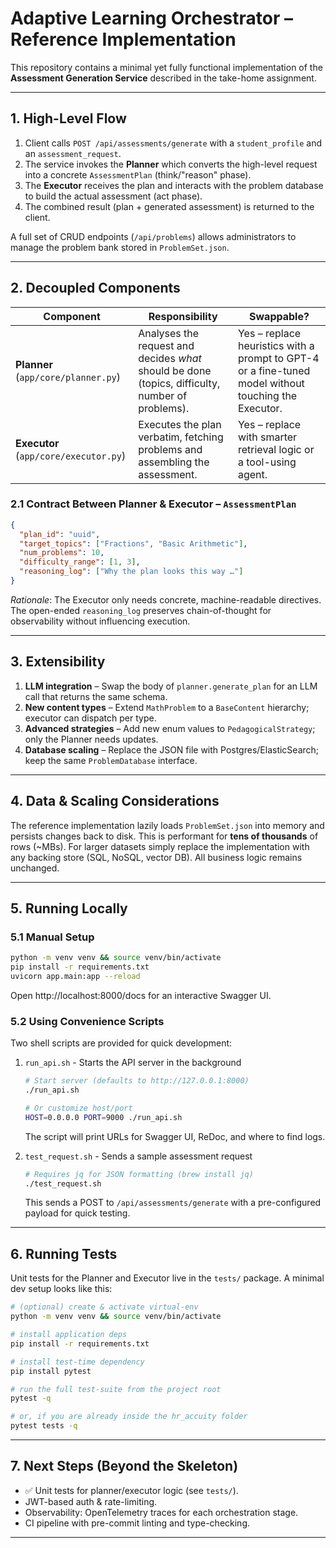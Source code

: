 # Adaptive Learning Orchestrator – Reference Implementation

This repository contains a minimal yet fully functional implementation of the **Assessment Generation Service** described in the take-home assignment.

---
## 1. High-Level Flow
1. Client calls `POST /api/assessments/generate` with a `student_profile` and an `assessment_request`.
2. The service invokes the **Planner** which converts the high-level request into a concrete `AssessmentPlan` (think/"reason" phase).
3. The **Executor** receives the plan and interacts with the problem database to build the actual assessment (act phase).
4. The combined result (plan + generated assessment) is returned to the client.

A full set of CRUD endpoints (`/api/problems`) allows administrators to manage the problem bank stored in `ProblemSet.json`.

---
## 2. Decoupled Components
| Component | Responsibility | Swappable? |
|-----------|---------------|------------|
| **Planner** (`app/core/planner.py`) | Analyses the request and decides *what* should be done (topics, difficulty, number of problems). | Yes – replace heuristics with a prompt to GPT-4 or a fine-tuned model without touching the Executor. |
| **Executor** (`app/core/executor.py`) | Executes the plan verbatim, fetching problems and assembling the assessment. | Yes – replace with smarter retrieval logic or a tool-using agent. |

### 2.1 Contract Between Planner & Executor – `AssessmentPlan`
```json
{
  "plan_id": "uuid",
  "target_topics": ["Fractions", "Basic Arithmetic"],
  "num_problems": 10,
  "difficulty_range": [1, 3],
  "reasoning_log": ["Why the plan looks this way …"]
}
```
*Rationale*: The Executor only needs concrete, machine-readable directives. The open-ended `reasoning_log` preserves chain-of-thought for observability without influencing execution.

---
## 3. Extensibility
1. **LLM integration** – Swap the body of `planner.generate_plan` for an LLM call that returns the same schema.
2. **New content types** – Extend `MathProblem` to a `BaseContent` hierarchy; executor can dispatch per type.
3. **Advanced strategies** – Add new enum values to `PedagogicalStrategy`; only the Planner needs updates.
4. **Database scaling** – Replace the JSON file with Postgres/ElasticSearch; keep the same `ProblemDatabase` interface.

---
## 4. Data & Scaling Considerations
The reference implementation lazily loads `ProblemSet.json` into memory and persists changes back to disk. This is performant for **tens of thousands** of rows (~MBs). For larger datasets simply replace the implementation with any backing store (SQL, NoSQL, vector DB). All business logic remains unchanged.

---
## 5. Running Locally

### 5.1 Manual Setup
```bash
python -m venv venv && source venv/bin/activate
pip install -r requirements.txt
uvicorn app.main:app --reload
```
Open http://localhost:8000/docs for an interactive Swagger UI.

### 5.2 Using Convenience Scripts
Two shell scripts are provided for quick development:

1. `run_api.sh` - Starts the API server in the background
   ```bash
   # Start server (defaults to http://127.0.0.1:8000)
   ./run_api.sh

   # Or customize host/port
   HOST=0.0.0.0 PORT=9000 ./run_api.sh
   ```
   The script will print URLs for Swagger UI, ReDoc, and where to find logs.

2. `test_request.sh` - Sends a sample assessment request
   ```bash
   # Requires jq for JSON formatting (brew install jq)
   ./test_request.sh
   ```
   This sends a POST to `/api/assessments/generate` with a pre-configured payload for quick testing.

---
## 6. Running Tests
Unit tests for the Planner and Executor live in the `tests/` package. A minimal dev setup looks like this:

```bash
# (optional) create & activate virtual-env
python -m venv venv && source venv/bin/activate

# install application deps
pip install -r requirements.txt

# install test-time dependency
pip install pytest

# run the full test-suite from the project root
pytest -q

# or, if you are already inside the hr_accuity folder
pytest tests -q
```

---
## 7. Next Steps (Beyond the Skeleton)
* ✅ Unit tests for planner/executor logic (see `tests/`).
* JWT-based auth & rate-limiting.
* Observability: OpenTelemetry traces for each orchestration stage.
* CI pipeline with pre-commit linting and type-checking.

---

